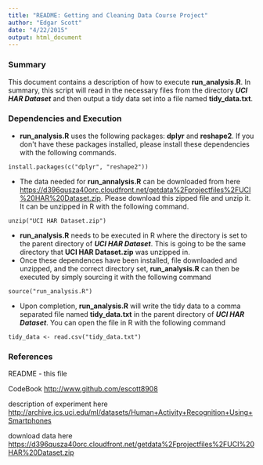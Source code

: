 ```yaml
---
title: "README: Getting and Cleaning Data Course Project"
author: "Edgar Scott"
date: "4/22/2015"
output: html_document
---
```


### Summary
This document contains a description of how to execute **run_analysis.R**.  In summary, this script will read in the necessary files from the directory ***UCI HAR Dataset*** and 
then output a tidy data set into a file named **tidy_data.txt**.

### Dependencies and Execution
- **run_analysis.R** uses the following packages: **dplyr** and **reshape2**.  If you don't have these packages installed, please install these dependencies with the following commands.
```
install.packages(c("dplyr", "reshape2"))
```
- The data needed for **run_annalysis.R** can be downloaded from here <https://d396qusza40orc.cloudfront.net/getdata%2Fprojectfiles%2FUCI%20HAR%20Dataset.zip>.  Please download this zipped file and unzip it.  It can be unzipped in R with the following command.
```
unzip("UCI HAR Dataset.zip")
```
- **run_analysis.R** needs to be executed in R where the directory is set to the parent directory of ***UCI HAR Dataset***.  This is going to be the same directory that **UCI HAR Dataset.zip** was unzipped in.
- Once these dependences have been installed, file downloaded and unzipped, and the correct directory set, **run_analysis.R** can then be executed by simply sourcing it with the following command
```
source("run_analysis.R")
```
- Upon completion, **run_analysis.R** will write the tidy data to a comma separated file named **tidy_data.txt** in the parent directory of ***UCI HAR Dataset***.  You can open the file in R with the following command
```
tidy_data <- read.csv("tidy_data.txt")
```

### References
README - this file

CodeBook <http://www.github.com/escott8908>

description of experiment here <http://archive.ics.uci.edu/ml/datasets/Human+Activity+Recognition+Using+Smartphones>

download data here <https://d396qusza40orc.cloudfront.net/getdata%2Fprojectfiles%2FUCI%20HAR%20Dataset.zip>

